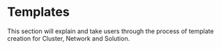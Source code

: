 # Templates

This section will explain and take users through the process of template creation for Cluster, Network and Solution.

